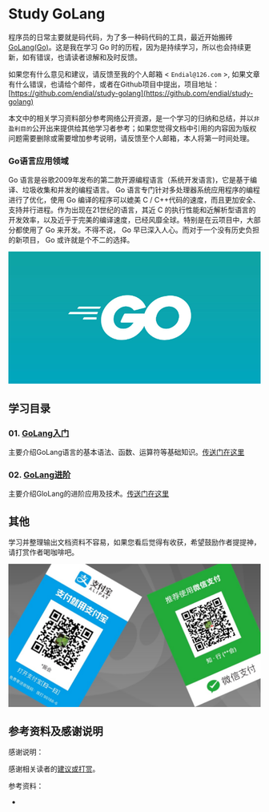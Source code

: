 # Study GoLang

程序员的日常主要就是码代码，为了多一种码代码的工具，最近开始搬砖[GoLang(Go)](https://golang.org)。这是我在学习 Go 时的历程，因为是持续学习，所以也会持续更新，如有错误，也请读者谅解和及时反馈。

如果您有什么意见和建议，请反馈至我的个人邮箱 < `Endial@126.com` >, 如果文章有什么错误，也请给个邮件，或者在Github项目中提出，项目地址：[https://github.com/endial/study-golang](https://github.com/endial/study-golang)

本文中的相关学习资料部分参考网络公开资源，是一个学习的归纳和总结，并以`非盈利目的`公开出来提供给其他学习者参考；如果您觉得文档中引用的内容因为版权问题需要删除或需要增加参考说明，请反馈至个人邮箱，本人将第一时间处理。



### Go语言应用领域

Go 语言是谷歌2009年发布的第二款开源编程语言（系统开发语言)，它是基于编译、垃圾收集和并发的编程语言。 Go 语言专门针对多处理器系统应用程序的编程进行了优化，使用 Go 编译的程序可以媲美 C / C++代码的速度，而且更加安全、支持并行进程。作为出现在21世纪的语言，其近 C 的执行性能和近解析型语言的开发效率，以及近乎于完美的编译速度，已经风靡全球。特别是在云项目中，大部分都使用了 Go 来开发。不得不说， Go 早已深入人心。而对于一个没有历史负担的新项目， Go 或许就是个不二的选择。

![GoLang Logo](./img/golang-logo.jpg)



## 学习目录

### 01. [GoLang入门](./01-Golang入门/README.md)

主要介绍GoLang语言的基本语法、函数、运算符等基础知识。[传送门在这里](./01-Golang入门/README.md)



### 02. [GoLang进阶](./02-Golang进阶/README.md)

主要介绍GloLang的进阶应用及技术。[传送门在这里](./02-Golang进阶/README.md)





## 其他

学习并整理输出文档资料不容易，如果您看后觉得有收获，希望鼓励作者提提神，请打赏作者喝咖啡吧。

![Pay Via Wechat or Alipay](./img/alipay_and_wechat.jpg)

  


## 参考资料及感谢说明

感谢说明：

感谢相关读者的[建议或打赏](./docs/thanks.md)。




参考资料：

  - 

